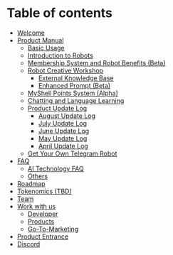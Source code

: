 # Table of contents

* [Welcome](README.md)
* [Product Manual](product-manual/README.md)
  * [Basic Usage](product-manual/basic-usage.md)
  * [Introduction to Robots](product-manual/robot-introduction.md)
  * [Membership System and Robot Benefits (Beta)](product-manual/membership-system-and-robot-benefits-(beta).md)
  * [Robot Creative Workshop](product-manual/robot-creative-workshop/README.md)
    * [External Knowledge Base](product-manual/robot-creative-workshop/external-knowledge-base.md)
    * [Enhanced Prompt (Beta)](product-manual/robot-creative-workshop/enhanced-prompt-(beta).md)
  * [MyShell Points System (Alpha)](product-manual/myshell-points-system-(alpha).md)
  * [Chatting and Language Learning](product-manual/chatting-and-language-learning.md)
  * [Product Update Log](product-manual/product-update-log/README.md)
    * [August Update Log](product-manual/product-update-log/august-update-log.md)
    * [July Update Log](product-manual/product-update-log/july-update-log.md)
    * [June Update Log](product-manual/product-update-log/june-update-log.md)
    * [May Update Log](product-manual/product-update-log/may-update-log.md)
    * [April Update Log](product-manual/product-update-log/april-update-log.md)
  * [Get Your Own Telegram Robot](product-manual/get-your-own-telegram-bot.md)
* [FAQ](faq/README.md)
  * [AI Technology FAQ](faq/ai-technology-faq.md)
  * [Others](faq/others.md)
* [Roadmap](roadmap.md)
* [Tokenomics (TBD)](tokenomics.md)
* [Team](team.md)
* [Work with us](work-with-us/README.md)
  * [Developer](work-with-us/developer.md)
  * [Products](work-with-us/products.md)
  * [Go-To-Marketing](work-with-us/go-to-marketing.md)
* [Product Entrance](https://app.myshell.ai)
* [Discord](https://discord.gg/myshellzh)